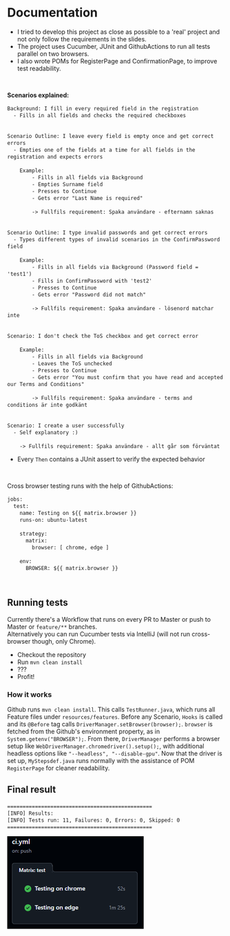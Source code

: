# Documentation

- I tried to develop this project as close as possible to a 'real' project and not only follow the requirements in the slides.
- The project uses Cucumber, JUnit and GithubActions to run all tests parallel on two browsers.
- I also wrote POMs for RegisterPage and ConfirmationPage, to improve test readability.

<br/>

**Scenarios explained:**
```
Background: I fill in every required field in the registration
  - Fills in all fields and checks the required checkboxes


Scenario Outline: I leave every field is empty once and get correct errors
  - Empties one of the fields at a time for all fields in the registration and expects errors
    
    Example:
        - Fills in all fields via Background
        - Empties Surname field
        - Presses to Continue
        - Gets error "Last Name is required"
    
        -> Fullfils requirement: Spaka användare - efternamn saknas


Scenario Outline: I type invalid passwords and get correct errors
  - Types different types of invalid scenarios in the ConfirmPassword field
    
    Example:
        - Fills in all fields via Background (Password field = 'test1')
        - Fills in ConfirmPassword with 'test2'
        - Presses to Continue
        - Gets error "Password did not match"
    
        -> Fullfils requirement: Spaka användare - lösenord matchar inte


Scenario: I don't check the ToS checkbox and get correct error

    Example:
        - Fills in all fields via Background
        - Leaves the ToS unchecked
        - Presses to Continue
        - Gets error "You must confirm that you have read and accepted our Terms and Conditions"
        
        -> Fullfils requirement: Spaka användare - terms and conditions är inte godkänt


Scenario: I create a user successfully
  - Self explanatory :)
  
    -> Fullfils requirement: Spaka användare - allt går som förväntat
```

- Every `Then` contains a JUnit assert to verify the expected behavior

<br>

Cross browser testing runs with the help of GithubActions:
```
jobs:
  test:
    name: Testing on ${{ matrix.browser }}
    runs-on: ubuntu-latest

    strategy:
      matrix:
        browser: [ chrome, edge ]

    env:
      BROWSER: ${{ matrix.browser }}

```
<br/>

## Running tests
Currently there's a Workflow that runs on every PR to Master or push to Master or `feature/**` branches.   
Alternatively you can run Cucumber tests via IntelliJ (will not run cross-browser though, only Chrome).
- Checkout the repository
- Run `mvn clean install`
- ???
- Profit!

### How it works
Github runs `mvn clean install`. This calls `TestRunner.java`, which runs all Feature files under `resources/features`. 
Before any Scenario, `Hooks` is called and its `@Before` tag calls `DriverManager.setBrowser(browser);`. 
`browser` is fetched from the Github's environment property, as in `System.getenv("BROWSER");`.
From there, `DriverManager` performs a browser setup like `WebDriverManager.chromedriver().setup();`, with additional headless options like `"--headless", "--disable-gpu"`. 
Now that the driver is set up, `MyStepsdef.java` runs normally with the assistance of POM `RegisterPage` for cleaner readability.

 

## Final result 
```
===============================================
[INFO] Results:
[INFO] Tests run: 11, Failures: 0, Errors: 0, Skipped: 0
===============================================
```
![img.png](img.png)